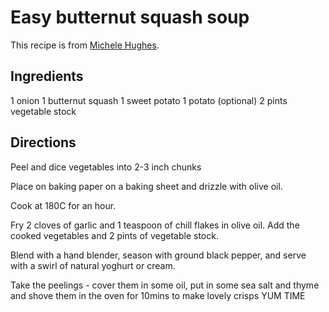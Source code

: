 # Easy butternut squash soup

This recipe is from [Michele Hughes](https://twitter.com/ManyHues).

## Ingredients
1 onion
1 butternut squash
1 sweet potato
1 potato (optional)
2 pints vegetable stock

## Directions

Peel and dice vegetables into 2-3 inch chunks

Place on baking paper on a baking sheet and drizzle with olive oil. 

Cook at 180C for an hour.

Fry 2 cloves of garlic and 1 teaspoon of chill flakes in olive oil. Add the cooked vegetables and 2 pints of vegetable stock.

Blend with a hand blender, season with ground black pepper, and serve with a swirl of natural yoghurt or cream.

Take the peelings - cover them in some oil, put in some sea salt and thyme and shove them in the oven for 10mins to make lovely crisps
YUM TIME
